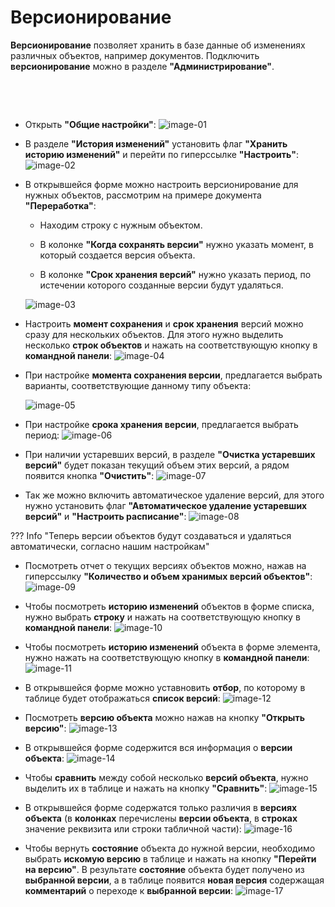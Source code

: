 # Версионирование


**Версионирование** позволяет хранить в базе данные об изменениях различных объектов, например документов.
Подключить **версионирование** можно в разделе **"Администрирование"**.

 

 

-   Открыть **"Общие настройки"**:
    ![image-01](Versioning.assets/image-01.png)
    
-   В разделе **"История изменений"** установить флаг **"Хранить историю изменений"** и перейти по гиперссылке **"Настроить"**:
    ![image-02](Versioning.assets/image-02.png)

-   В открывшейся форме можно настроить версионирование для нужных объектов, рассмотрим на примере документа **"Переработка"**:
  
    -   Находим строку с нужным объектом.
  
    -   В колонке **"Когда сохранять версии"** нужно указать момент, в который создается версия объекта.
  
    -   В колонке **"Срок хранения версий"** нужно указать период, по истечении которого созданные версии будут удаляться.
  
    ![image-03](Versioning.assets/image-03.png)
    
-   Настроить **момент сохранения** и **срок хранения** версий можно сразу для нескольких объектов. Для этого нужно выделить несколько **строк объектов** и нажать на соответствующую кнопку в **командной панели**:
    ![image-04](Versioning.assets/image-04.png)
    
-   При настройке **момента сохранения версии**, предлагается выбрать варианты, соответствующие данному типу объекта:
    
    ![image-05](Versioning.assets/image-05.png)
    
-   При настройке **срока хранения версии**, предлагается выбрать период:
    ![image-06](Versioning.assets/image-06.png)

-   При наличии устаревших версий, в разделе **"Очистка устаревших версий"** будет показан текущий объем этих версий, а рядом появится кнопка **"Очистить"**:
    ![image-07](Versioning.assets/image-07.png)

-   Так же можно включить автоматическое удаление версий, для этого нужно установить флаг **"Автоматическое удаление устаревших версий"** и **"Настроить расписание"**:
    ![image-08](Versioning.assets/image-08.png)

??? Info "Теперь версии объектов будут создаваться и удаляться автоматически, согласно нашим настройкам"
    
-   Посмотреть отчет о текущих версиях объектов можно, нажав на гиперссылку **"Количество и объем хранимых версий объектов"**:
    ![image-09](Versioning.assets/image-09.png)
    
-   Чтобы посмотреть **историю изменений** объектов в форме списка, нужно выбрать **строку** и нажать на соответствующую кнопку в **командной панели**:
    ![image-10](Versioning.assets/image-10.png)
        
-   Чтобы посмотреть **историю изменений** объекта в форме элемента, нужно нажать на соответствующую кнопку в **командной панели**:
    ![image-11](Versioning.assets/image-11.png)
    
-   В открывшейся форме можно уставновить **отбор**, по которому в таблице будет отображаться **список версий**:
    ![image-12](Versioning.assets/image-12.png)

-   Посмотреть **версию объекта** можно нажав на кнопку **"Открыть версию"**:
    ![image-13](Versioning.assets/image-13.png)
    
-   В открывшейся форме содержится вся информация о **версии объекта**:
    ![image-14](Versioning.assets/image-14.png)

-   Чтобы **сравнить** между собой несколько **версий объекта**, нужно выделить их в таблице и нажать на кнопку **"Сравнить"**:
    ![image-15](Versioning.assets/image-15.png)

-   В открывшейся форме содержатся только различия в **версиях объекта** (в **колонках** перечислены **версии объекта**, в **строках** значение реквизита или строки табличной части):
    ![image-16](Versioning.assets/image-16.png)

-   Чтобы вернуть **состояние** объекта до нужной версии, необходимо выбрать **искомую версию** в таблице и нажать на кнопку **"Перейти на версию"**. В результате **состояние** объекта будет получено из **выбранной версии**, а в таблице появится **новая версия** содержащая **комментарий** о переходе к **выбранной версии**:
    ![image-17](Versioning.assets/image-17.png)

